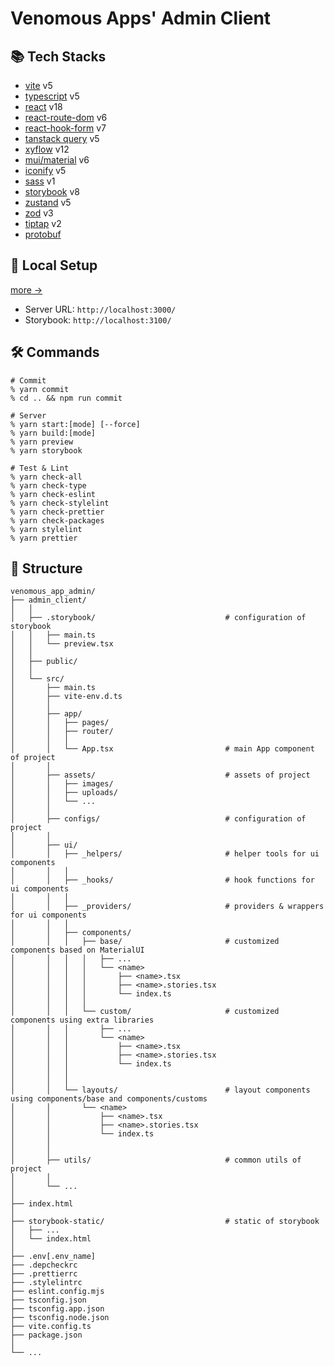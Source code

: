 # Venomous Apps' Admin Client

## 📚 Tech Stacks

- [vite]() v5
- [typescript]() v5
- [react]() v18
- [react-route-dom]() v6
- [react-hook-form]() v7
- [tanstack query]() v5
- [xyflow]() v12
- [mui/material]() v6
- [iconify]() v5
- [sass]() v1
- [storybook]() v8
- [zustand]() v5
- [zod]() v3
- [tiptap]() v2
- [protobuf]()

## 🚀 Local Setup

[more →](../README.md)

- Server URL: `http://localhost:3000/`
- Storybook: `http://localhost:3100/`

## 🛠 Commands

```shell
# Commit
% yarn commit
% cd .. && npm run commit

# Server
% yarn start:[mode] [--force]
% yarn build:[mode]
% yarn preview
% yarn storybook

# Test & Lint
% yarn check-all
% yarn check-type
% yarn check-eslint
% yarn check-stylelint
% yarn check-prettier
% yarn check-packages
% yarn stylelint
% yarn prettier
```

## 📂 Structure

```shell
venomous_app_admin/
├── admin_client/
│   │
│   ├── .storybook/                             # configuration of storybook
│   │   ├── main.ts
│   │   └── preview.tsx
│   │
│   ├── public/
│   │
│   └── src/
│       ├── main.ts
│       ├── vite-env.d.ts
│       │
│       ├── app/
│       │   ├── pages/
│       │   ├── router/
│       │   │
│       │   └── App.tsx                         # main App component of project
│       │
│       ├── assets/                             # assets of project
│       │   ├── images/
│       │   ├── uploads/
│       │   └── ...
│       │
│       ├── configs/                            # configuration of project
│       │
│       ├── ui/
│       │   ├── _helpers/                       # helper tools for ui components
│       │   │
│       │   ├── _hooks/                         # hook functions for ui components
│       │   │
│       │   ├── _providers/                     # providers & wrappers for ui components
│       │   │
│       │   ├── components/
│       │   │   ├── base/                       # customized components based on MaterialUI
│       │   │   │   ├── ...
│       │   │   │   └── <name>
│       │   │   │       ├── <name>.tsx
│       │   │   │       ├── <name>.stories.tsx
│       │   │   │       └── index.ts
│       │   │   │
│       │   │   └── custom/                     # customized components using extra libraries
│       │   │       ├── ...
│       │   │       └── <name>
│       │   │           ├── <name>.tsx
│       │   │           ├── <name>.stories.tsx
│       │   │           └── index.ts
│       │   │
│       │   │
│       │   └── layouts/                        # layout components using components/base and components/customs
│       │       └── <name>
│       │           ├── <name>.tsx
│       │           ├── <name>.stories.tsx
│       │           └── index.ts
│       │
│       │
│       ├── utils/                              # common utils of project
│       │
│       └── ...
│
├── index.html
│
├── storybook-static/                           # static of storybook
│   ├── ...
│   └── index.html
│
├── .env[.env_name]
├── .depcheckrc
├── .prettierrc
├── .stylelintrc
├── eslint.config.mjs
├── tsconfig.json
├── tsconfig.app.json
├── tsconfig.node.json
├── vite.config.ts
├── package.json
│
└── ...
```
